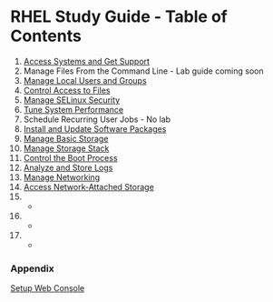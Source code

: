 # RHEL Study Guide - Table of Contents

1. [Access Systems and Get Support](https://github.com/pslucas0212/RHEL-Study-Guide-Access-Systems-and-Get-Support/tree/main)
2. Manage Files From the Command Line - Lab guide coming soon
3. [Manage Local Users and Groups](https://github.com/pslucas0212/RHEL-Study-Guide-Manage-Local-Users-and-Groups)
4. [Control Access to Files](https://github.com/pslucas0212/RHEL-Study-Guide-Control-Access-To-Files)
5. [Manage SELinux Security](https://github.com/pslucas0212/RHEL-Study-Guide-Manage-SELinux-Security/)
6. [Tune System Performance](https://github.com/pslucas0212/RHEL-Study-Guide-Tune-System-Performance)
7. Schedule Recurring User Jobs - No lab
8. [Install and Update Software Packages](https://github.com/pslucas0212/RHEL-Study-Guide-Install-and-Update-Software-Packages)
9. [Manage Basic Storage](https://github.com/pslucas0212/RHEL-Study-Guide-Manage-Basic-Storage)
10. [Manage Storage Stack](https://github.com/pslucas0212/RHEL-Study-Guide-Manage-Storage-Stack/)
11. [Control the Boot Process](https://github.com/pslucas0212/RHEL-Study-Guide-Control-the-Boot-Process)
12. [Analyze and Store Logs](https://github.com/pslucas0212/RHEL-Study-Guide-Analyze-and-Store-Logs)
13. [Manage Networking](https://github.com/pslucas0212/RHEL-Study-Guide-Manage-Networking)
14. [Access Network-Attached Storage]()
15. -
16. -
17. -

### Appendix
[Setup Web Console](https://github.com/pslucas0212/RHEL-Study-Guide-Setup-the-Web-Console/blob/main/README.md)
